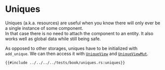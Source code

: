 # Uniques

Uniques (a.k.a. resources) are useful when you know there will only ever be a single instance of some component.  
In that case there is no need to attach the component to an entity. It also works well as global data while still being safe.

As opposed to other storages, uniques have to be initialized with `add_unique`. We can then access it with [`UniqueView`](https://docs.rs/shipyard/latest/shipyard/struct.UniqueView.html) and [`UniqueViewMut`](https://docs.rs/shipyard/latest/shipyard/struct.UniqueViewMut.html).

```rust, noplaypen
{{#include ../../../../tests/book/uniques.rs:uniques}}
```
